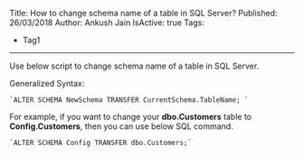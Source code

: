 Title: How to change schema name of a table in SQL Server?
Published: 26/03/2018
Author: Ankush Jain
IsActive: true
Tags:
  - Tag1
---
Use below script to change schema name of a table in SQL Server.

Generalized Syntax:

    `ALTER SCHEMA NewSchema TRANSFER CurrentSchema.TableName; `

For example, if you want to change your **dbo.Customers** table to **Config.Customers**, then you can use below SQL command.

    `ALTER SCHEMA Config TRANSFER dbo.Customers;`

                
